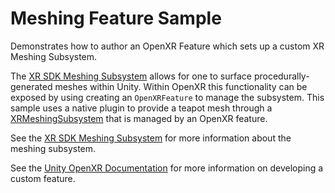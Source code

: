 # Meshing Feature Sample

Demonstrates how to author an OpenXR Feature which sets up a custom XR Meshing Subsystem.

The [XR SDK Meshing Subsystem](https://docs.unity3d.com/2022.3/Documentation/Manual/xrsdk-meshing.html) allows for one to surface procedurally-generated meshes within Unity.  Within OpenXR this functionality can be exposed by using creating an `OpenXRFeature` to manage the subsystem.  This sample uses a native plugin to provide a teapot mesh through a [XRMeshingSubsystem](https://docs.unity3d.com/2022.3/Documentation/ScriptReference/XR.XRMeshSubsystem.html) that is managed by an OpenXR feature.

See the [XR SDK Meshing Subsystem](https://docs.unity3d.com/2022.3/Documentation/Manual/xrsdk-meshing.html) for more information about the meshing subsystem.

See the [Unity OpenXR Documentation](https://docs.unity3d.com/Packages/com.unity.xr.openxr@latest) for more information on developing a custom feature.

